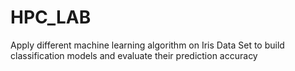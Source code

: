 # HPC_LAB
Apply different machine learning algorithm on Iris Data Set to build classification models and evaluate their prediction accuracy
